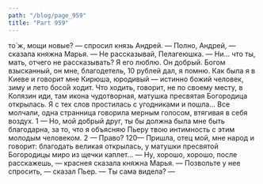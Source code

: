 ```yaml
---
path: "/blog/page_959"
title: "Part 959"
---
```


то́ ж, мощи новые? — спросил князь Андрей.
— Полно, Андрей, — сказала княжна Марья. — Не рассказывай, Пелагеюшка.
— Ни... что ты, мать, отчего не рассказывать? Я его люблю. Он добрый. Богом взысканный, он мне, благодетель, 10 рублей дал, я помню. Как была я в Киеве и говорит мне Кирюша, юродивый — истинно божий человек, зиму и лето босо́й ходит. Что ходить, говорит, не по своему месту, в Колязин иди, там икона чудотворная, матушка пресвятая Богородица открылась. Я с тех слов простилась с угодниками и пошла...
Все молчали, одна странница говорила мерным голосом, втягивая в себя воздух.
1 — Но, мой добрый друг, ты бы должна была мне быть благодарна, за то, что я объясняю Пьеру твою интимность с этим молодым человеком.
2 — Право?
120— Пришла, отец мой, мне народ и говорит: благодать великая открылась, у матушки пресвятой Богородицы миро из щечки каплет...
— Ну, хорошо, хорошо, после расскажешь, — краснея сказала княжна Марья.
— Позвольте у нее спросить, — сказал Пьер. — Ты сама видела? — 
